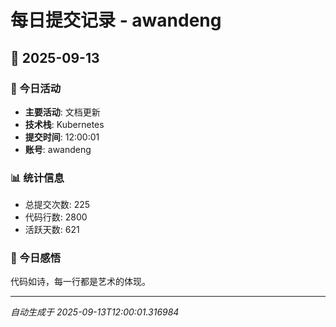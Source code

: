 # 每日提交记录 - awandeng

## 📅 2025-09-13

### 🎯 今日活动
- **主要活动**: 文档更新
- **技术栈**: Kubernetes
- **提交时间**: 12:00:01
- **账号**: awandeng

### 📊 统计信息
- 总提交次数: 225
- 代码行数: 2800
- 活跃天数: 621

### 💭 今日感悟
代码如诗，每一行都是艺术的体现。

---
*自动生成于 2025-09-13T12:00:01.316984*

